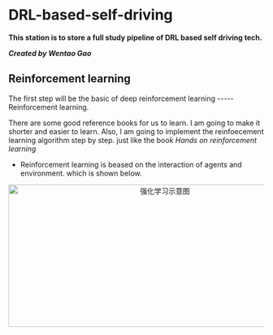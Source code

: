# DRL-based-self-driving

 **This station is to store a full study pipeline of DRL based self driving tech.**
 
 ***Created by Wentao Gao***
 
 ## Reinforcement learning
 
 The first step will be the basic of deep reinforcement learning ----- Reinforcement learning.
 
 There are some good reference books for us to learn. I am going to make it shorter and easier to learn.
 Also, I am going to implement the reinfoecement learning algorithm step by step. just like the book *Hands on reinforcement learning*
 
 - Reinforcement learning is beased on the interaction of agents and environment. which is shown below.
 
 <div align=center>
 <img src="https://github.com/gwt9970161/DRL-based-self-driving/blob/main/images/%E5%BC%BA%E5%8C%96%E5%AD%A6%E4%B9%A0%E7%A4%BA%E6%84%8F%E5%9B%BE.png" width="600" height="280" alt="强化学习示意图"/><br/>
 </div>
 
 
 

